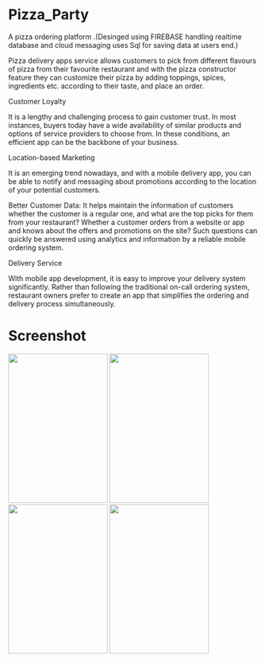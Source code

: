 # Pizza_Party
A pizza ordering platform .(Desinged using FIREBASE handling realtime database and cloud messaging
uses Sql for saving data at users end.)

Pizza delivery apps service allows customers to pick from different flavours of pizza from their favourite restaurant and with the pizza constructor feature they can customize their pizza by adding toppings, spices, ingredients etc. according to their taste, and place an order.

Customer Loyalty

It is a lengthy and challenging process to gain customer trust. In most instances, buyers today have a wide availability of similar products and options of service providers to choose from. In these conditions, an efficient app can be the backbone of your business.

Location-based Marketing

It is an emerging trend nowadays, and with a mobile delivery app, you can be able to notify and messaging about promotions according to the location of your potential customers.

Better Customer Data: It helps maintain the information of customers whether the customer is a regular one, and what are the top picks for them from your restaurant? Whether a customer orders from a website or app and knows about the offers and promotions on the site? Such questions can quickly be answered using analytics and information by a reliable mobile ordering system.

Delivery Service

With mobile app development, it is easy to improve your delivery system significantly. Rather than following the traditional on-call ordering system, restaurant owners prefer to create an app that simplifies the ordering and delivery process simultaneously.
# Screenshot

<img src="https://user-images.githubusercontent.com/68418318/169589352-838a0c35-4a26-44f9-a015-af3b9eef0223.jpeg" width="200" height="300">  <img src="https://user-images.githubusercontent.com/68418318/169589367-76ee38c4-631d-43a5-bf7a-a8b409d5ffe2.jpeg " width="200" height="300">  <img src="https://user-images.githubusercontent.com/68418318/169589378-0d865dc2-1cc6-45c4-ba24-9b3a519c061a.jpeg" width="200" height="300">  <img src="https://user-images.githubusercontent.com/68418318/169589386-2e3f8931-f067-4d76-b27c-ea05e4499d00.jpeg" width="200" height="300">


